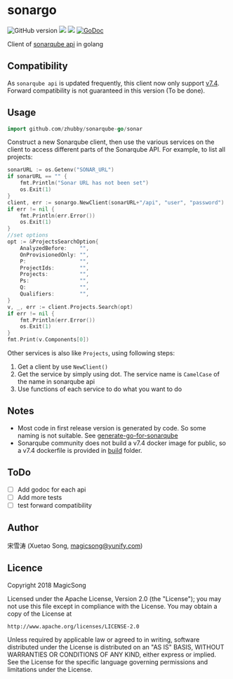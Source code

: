 # sonargo

![GitHub version](https://img.shields.io/badge/version-v0.0.1-brightgreen.svg?logo=appveyor&longCache=true&style=flat)
![](https://sonarcloud.io/api/project_badges/measure?project=magicsong_sonargo&metric=alert_status)  ![](https://goreportcard.com/badge/github.com/magicsong/sonargo)
[![GoDoc](https://godoc.org/github.com/magicsong/sonargo/sonar?status.svg)](https://godoc.org/github.com/magicsong/sonargo/sonar)

Client of [sonarqube api](https://sonarcloud.io/web_api) in golang
## Compatibility
As `sonarqube api` is updated frequently, this client now only support [v7.4](https://www.sonarqube.org/sonarqube-7-4/). Forward compatibility is not  guaranteed in this version (To be done).

## Usage

```go
import github.com/zhubby/sonarqube-go/sonar
```

Construct a new Sonarqube client, then use the various services on the client to access different parts of the Sonarqube API. For example, to list all projects:

```go
sonarURL := os.Getenv("SONAR_URL")
if sonarURL == "" {
    fmt.Println("Sonar URL has not been set")
    os.Exit(1)
}
client, err := sonargo.NewClient(sonarURL+"/api", "user", "password")
if err != nil {
    fmt.Println(err.Error())
    os.Exit(1)
}
//set options
opt := &ProjectsSearchOption{
    AnalyzedBefore:    "",
    OnProvisionedOnly: "",
    P:                 "",
    ProjectIds:        "",
    Projects:          "",
    Ps:                "",
    Q:                 "",
    Qualifiers:        "",
}
v, _, err := client.Projects.Search(opt)
if err != nil {
    fmt.Println(err.Error())
    os.Exit(1)
}
fmt.Print(v.Components[0])
```

Other services is also like `Projects`, using following steps:
1. Get a client  by use `NewClient()`
2. Get the service by simply using dot. The service name is `CamelCase` of the name in sonarqube api
3. Use functions of each service to do what you want to do

## Notes
- Most code in first release version is generated by code. So some naming is not suitable. See [generate-go-for-sonarqube](https://github.com/magicsong/generate-go-for-sonarqube)
- Sonarqube community does not build a v7.4 docker image for public, so a v7.4 dockerfile is provided in [build](https://github.com/magicsong/sonargo/tree/master/build) folder. 

## ToDo
* [ ] Add godoc for each api
* [ ] Add more tests
* [ ] test forward compatibility
## Author

宋雪涛 (Xuetao Song, magicsong@yunify.com)

## Licence
Copyright 2018 MagicSong 

Licensed under the Apache License, Version 2.0 (the "License");
you may not use this file except in compliance with the License.
You may obtain a copy of the License at

    http://www.apache.org/licenses/LICENSE-2.0

Unless required by applicable law or agreed to in writing, software
distributed under the License is distributed on an "AS IS" BASIS,
WITHOUT WARRANTIES OR CONDITIONS OF ANY KIND, either express or implied.
See the License for the specific language governing permissions and
limitations under the License.